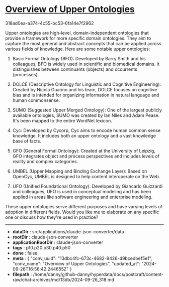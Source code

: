 # [Overview of Upper Ontologies](https://claude.ai/chat/13dbc4fc-673c-4682-9426-d9bcedbef5e1)

318ad0ea-a374-4c55-bc53-6fa14e7f2962

 Upper ontologies are high-level, domain-independent ontologies that provide a framework for more specific domain ontologies. They aim to capture the most general and abstract concepts that can be applied across various fields of knowledge. Here are some notable upper ontologies:

1. Basic Formal Ontology (BFO): 
Developed by Barry Smith and his colleagues, BFO is widely used in scientific and biomedical domains. It distinguishes between continuants (objects) and occurrents (processes).

2. DOLCE (Descriptive Ontology for Linguistic and Cognitive Engineering):
Created by Nicola Guarino and his team, DOLCE focuses on cognitive bias and is intended for organizing information in natural language and human commonsense.

3. SUMO (Suggested Upper Merged Ontology):
One of the largest publicly available ontologies, SUMO was created by Ian Niles and Adam Pease. It's been mapped to the entire WordNet lexicon.

4. Cyc:
Developed by Cycorp, Cyc aims to encode human common sense knowledge. It includes both an upper ontology and a vast knowledge base of facts.

5. GFO (General Formal Ontology):
Created at the University of Leipzig, GFO integrates object and process perspectives and includes levels of reality and complex categories.

6. UMBEL (Upper Mapping and Binding Exchange Layer):
Based on OpenCyc, UMBEL is designed to help content interoperate on the Web.

7. UFO (Unified Foundational Ontology):
Developed by Giancarlo Guizzardi and colleagues, UFO is used in conceptual modeling and has been applied in areas like software engineering and enterprise modeling.

These upper ontologies serve different purposes and have varying levels of adoption in different fields. Would you like me to elaborate on any specific one or discuss how they're used in practice?

---

* **dataDir** : src/applications/claude-json-converter/data
* **rootDir** : claude-json-converter
* **applicationRootDir** : claude-json-converter
* **tags** : p10.p20.p30.p40.p50
* **done** : false
* **meta** : {
  "conv_uuid": "13dbc4fc-673c-4682-9426-d9bcedbef5e1",
  "conv_name": "Overview of Upper Ontologies",
  "updated_at": "2024-09-26T16:56:42.244655Z"
}
* **filepath** : /home/danny/github-danny/hyperdata/docs/postcraft/content-raw/chat-archives/md/13db/2024-09-26_318.md